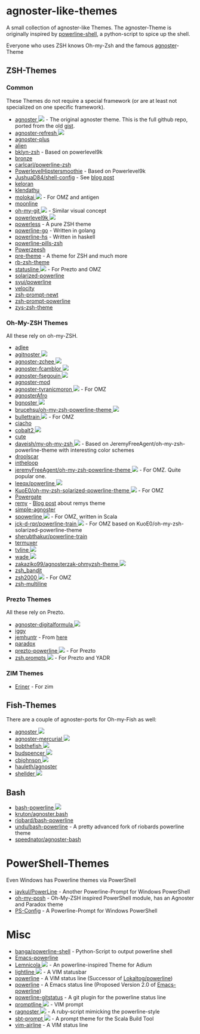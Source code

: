 # agnoster-like-themes
A small collection of agnoster-like Themes. The agnoster-Theme is originally inspired by [powerline-shell](https://github.com/milkbikis/powerline-shell), a python-script to spice up the shell.

Everyone who uses ZSH knows Oh-my-Zsh and the famous [agnoster](https://github.com/agnoster/agnoster-zsh-theme)-Theme

## ZSH-Themes

### Common

These Themes do not require a special framework (or are at least not specialized on one specific framework).

* [agnoster ![](http://githubbadges.com/star.svg?user=agnoster&repo=agnoster-zsh-theme&background=0879B9&color=fff&style=flat)](https://github.com/agnoster/agnoster-zsh-theme) - The original agnoster theme. This is the full github repo, ported from the old [gist](https://gist.github.com/3712874).
* [agnoster-refresh ![](http://githubbadges.com/star.svg?user=fusion94&repo=Agnoster-refresh&background=0879B9&color=fff&style=flat)](https://github.com/fusion94/Agnoster-refresh)
* [agnoster-plus](https://github.com/jiahut/agnoster-plus.zsh-theme)
* [alien](https://github.com/eendroroy/alien)
* [bklyn-zsh](https://github.com/gporrata/bklyn-zsh) - Based on powerlevel9k
* [bronze](https://github.com/reujab/bronze)
* [carlcarl/powerline-zsh](https://github.com/carlcarl/powerline-zsh)
* [PowerlevelHipstersmoothie](https://github.com/hipstersmoothie/PowerlevelHipstersmoothie) - Based on Powerlevel9k
* [JushuaD84/shell-config](https://github.com/JoshuaD84/shell-config) - See [blog post](http://www.joshuad.net/zshrc-config/)
* [keloran](https://github.com/Keloran/keloran.zsh-theme)
* [klendathu](https://github.com/kegonomics/klendathu)
* [molokai ![](http://githubbadges.com/star.svg?user=prikhi&repo=molokai-powerline-zsh&background=0879B9&color=fff&style=flat)](https://github.com/prikhi/molokai-powerline-zsh) - For OMZ and antigen
* [moonline](https://github.com/kagamilove0707/moonline.zsh)
* [oh-my-git ![](http://githubbadges.com/star.svg?user=arialdomartini&repo=oh-my-git&background=0879B9&color=fff&style=flat)](https://github.com/arialdomartini/oh-my-git) - Similar visual concept
* [powerlevel9k ![](http://githubbadges.com/star.svg?user=bhilburn&repo=powerlevel9k&background=0879B9&color=fff&style=flat)](https://github.com/bhilburn/powerlevel9k)
* [powerless](https://github.com/martinrotter/powerless) - A pure ZSH theme
* [powerline-go](https://github.com/justjanne/powerline-go) - Written in golang
* [powerline-hs](https://github.com/rdnetto/powerline-hs) - Written in haskell
* [powerline-pills-zsh](https://github.com/lucasqueiroz/powerline-pills-zsh)
* [Powerzeesh](https://github.com/sevaho/Powerzeesh)
* [pre-theme](https://github.com/leandromatos/pre-theme) - A theme for ZSH and much more
* [rb-zsh-theme](https://github.com/rberenguel/rb-zsh-theme)
* [statusline ![](http://githubbadges.com/star.svg?user=el1t&repo=statusline&background=0879B9&color=fff&style=flat)](https://github.com/el1t/statusline) - For Prezto and OMZ
* [solarized-powerline](https://github.com/houjunchen/solarized-powerline)
* [syui/powerline](https://github.com/syui/powerline.zsh)
* [velocity](https://github.com/rahulsalvi/velocity)
* [zsh-prompt-newt](https://github.com/softmoth/zsh-prompt-newt)
* [zsh-prompt-powerline](https://github.com/Valodim/zsh-prompt-powerline)
* [zys-zsh-theme](https://github.com/ZYSzys/zys-zsh-theme)

### Oh-My-ZSH Themes

All these rely on oh-my-ZSH.

* [adlee](https://github.com/adlee-was-taken/oh-my-zsh-osx/blob/master/oh-my-zsh/themes/adlee.zsh-theme)
* [agitnoster ![](http://githubbadges.com/star.svg?user=dbestevez&repo=agitnoster-theme&background=0879B9&color=fff&style=flat)](https://github.com/dbestevez/agitnoster-theme)
* [agnoster-zchee ![](http://githubbadges.com/star.svg?user=zchee&repo=agnoster&background=0879B9&color=fff&style=flat)](https://github.com/zchee/agnoster)
* [agnoster-fcamblor ![](http://githubbadges.com/star.svg?user=fcamblor&repo=oh-my-zsh-agnoster-fcamblor&background=0879B9&color=fff&style=flat)](https://github.com/fcamblor/oh-my-zsh-agnoster-fcamblor)
* [agnoster-fsegouin ![](http://githubbadges.com/star.svg?user=fsegouin&repo=oh-my-zsh-agnoster-mod-theme&background=0879B9&color=fff&style=flat)](https://github.com/fsegouin/oh-my-zsh-agnoster-mod-theme)
* [agnoster-mod](https://github.com/fsegouin/oh-my-zsh-agnoster-mod-theme)
* [agnoster-tyranicmoron ![](http://githubbadges.com/star.svg?user=MatthewCox&repo=dotfiles&background=0879B9&color=fff&style=flat)](https://github.com/MatthewCox/dotfiles/blob/master/ignored/omz-custom/agnoster-tyranicmoron.zsh-theme) - For OMZ
* [agnosterAfro](https://github.com/afrozalm/agnosterAfro)
* [bgnoster ![](http://githubbadges.com/star.svg?user=47bytes&repo=bgnoster.zsh-theme&background=0879B9&color=fff&style=flat)](https://github.com/47bytes/bgnoster.zsh-theme)
* [brucehsu/oh-my-zsh-powerline-theme ![](http://githubbadges.com/star.svg?user=brucehsu&repo=oh-my-zsh-powerline-theme&background=0879B9&color=fff&style=flat)](https://github.com/brucehsu/oh-my-zsh-powerline-theme)
* [bullettrain ![](http://githubbadges.com/star.svg?user=caiogondim&repo=bullet-train-oh-my-zsh-theme&background=0879B9&color=fff&style=flat)](https://github.com/caiogondim/bullet-train-oh-my-zsh-theme) - For OMZ
* [ciacho](https://github.com/Ciacho/ciacho-ohmyzsh-theme)
* [cobalt2 ![](http://githubbadges.com/star.svg?user=wesbos&repo=Cobalt2-iterm&background=0879B9&color=fff&style=flat)](https://github.com/wesbos/Cobalt2-iterm)
* [cute](https://github.com/dogrocker/oh-my-zsh-powerline-cute-theme)
* [daveish/my-oh-my-zsh ![](http://githubbadges.com/star.svg?user=daveish&repo=my-oh-my-zsh&background=0879B9&color=fff&style=flat)](https://github.com/daveish/my-oh-my-zsh) - Based on JeremyFreeAgent/oh-my-zsh-powerline-theme with interesting color schemes
* [droolscar](https://github.com/isuke/droolscar)
* [intheloop](https://github.com/zyphrus/intheloop-powerline)
* [jeremyFreeAgent/oh-my-zsh-powerline-theme ![](http://githubbadges.com/star.svg?user=jeremyFreeAgent&repo=oh-my-zsh-powerline-theme&background=0879B9&color=fff&style=flat)](https://github.com/jeremyFreeAgent/oh-my-zsh-powerline-theme) - For OMZ. Quite popular one.
* [leeqx/powerline ![](http://githubbadges.com/star.svg?user=leeqx&repo=env-install&background=0879B9&color=fff&style=flat)](https://github.com/leeqx/env-install/blob/master/powerline.zsh-theme)
* [KuoE0/oh-my-zsh-solarized-powerline-theme ![](http://githubbadges.com/star.svg?user=KuoE0&repo=oh-my-zsh-solarized-powerline-theme&background=0879B9&color=fff&style=flat)](https://github.com/KuoE0/oh-my-zsh-solarized-powerline-theme) - For OMZ
* [Powergate](https://github.com/zakariaGatter/Powergate)
* [remy](https://github.com/remy/dotfiles/blob/master/init/remy.zsh-theme) - [Blog post](https://remysharp.com/2013/07/25/my-terminal-setup) about remys theme
* [simple-agnoster](https://github.com/iwat/simple-agnoster.zsh-theme)
* [spowerline ![](http://githubbadges.com/star.svg?user=mbauhardt&repo=spowerline&background=0879B9&color=fff&style=flat)](https://mbauhardt.github.io/spowerline/) - For OMZ, written in Scala
* [jck-d-rpr/powerline-train ![](http://githubbadges.com/star.svg?user=jck-d-rpr&repo=powerline-train&background=0879B9&color=fff&style=flat)](https://github.com/jck-d-rpr/powerline-train) - For OMZ based on KuoE0/oh-my-zsh-solarized-powerline-theme
* [sherubthakur/powerline-train](https://github.com/sherubthakur/powerline-train)
* [termuxer](https://github.com/patrick330602/termuxer)
* [tvline ![](http://githubbadges.com/star.svg?user=thvitt&repo=tvline&background=0879B9&color=fff&style=flat)](https://github.com/thvitt/tvline)
* [wade ![](http://githubbadges.com/star.svg?user=wadehammes&repo=wade.zsh-theme&background=0879B9&color=fff&style=flat)](https://github.com/wadehammes/wade.zsh-theme)
* [zakaziko99/agnosterzak-ohmyzsh-theme ![](http://githubbadges.com/star.svg?user=zakaziko99&repo=agnosterzak-ohmyzsh-theme&background=0879B9&color=fff&style=flat)](https://github.com/zakaziko99/agnosterzak-ohmyzsh-theme)
* [zsh_bandit](https://github.com/Holger-Will/zsh_bandit)
* [zsh2000 ![](http://githubbadges.com/star.svg?user=maverick2000&repo=zsh2000&background=0879B9&color=fff&style=flat)](https://github.com/maverick2000/zsh2000) - For OMZ
* [zsh-multiline](https://github.com/jan-auer/zsh-multiline)

### Prezto Themes

All these rely on Prezto.

* [agnoster-digitalformula ![](http://githubbadges.com/star.svg?user=digitalformula&repo=zsh.prompts&background=0879B9&color=fff&style=flat)](https://github.com/digitalformula/zsh.prompts)
* [iggy](https://github.com/eugenk/zsh-prompt-iggy)
* [jemhuntr](https://gist.github.com/anonymous/f105a60d1e03f2c91328) - From [here](https://www.reddit.com/r/unixporn/comments/438cx6/archi3_reworking_my_zsh_prompt/)
* [paradox](https://github.com/sorin-ionescu/prezto/blob/master/modules/prompt/functions/prompt_paradox_setup)
* [prezto-powerline ![](http://githubbadges.com/star.svg?user=davidjrice&repo=prezto_powerline&background=0879B9&color=fff&style=flat)](https://github.com/davidjrice/prezto_powerline) - For Prezto
* [zsh.prompts ![](http://githubbadges.com/star.svg?user=digitalformula&repo=zsh.prompts&background=0879B9&color=fff&style=flat)](https://github.com/digitalformula/zsh.prompts) - For Prezto and YADR

### ZIM Themes

* [Eriner](https://github.com/Eriner/zim/blob/master/modules/prompt/themes/eriner.zsh-theme) - For zim

## Fish-Themes
There are a couple of agnoster-ports for Oh-my-Fish as well:
* [agnoster ![](http://githubbadges.com/star.svg?user=oh-my-fish&repo=theme-agnoster&background=0879B9&color=fff&style=flat)](https://github.com/oh-my-fish/theme-agnoster)
* [agnoster-mercurial ![](http://githubbadges.com/star.svg?user=oh-my-fish&repo=theme-agnoster-mercurial&background=0879B9&color=fff&style=flat)](https://github.com/oh-my-fish/theme-agnoster-mercurial)
* [bobthefish ![](http://githubbadges.com/star.svg?user=oh-my-fish&repo=theme-bobthefish&background=0879B9&color=fff&style=flat)](https://github.com/oh-my-fish/theme-bobthefish)
* [budspencer ![](http://githubbadges.com/star.svg?user=oh-my-fish&repo=theme-budspencer&background=0879B9&color=fff&style=flat)](https://github.com/oh-my-fish/theme-budspencer)
* [cbjohnson ![](http://githubbadges.com/star.svg?user=oh-my-fish&repo=theme-cbjohnson&background=0879B9&color=fff&style=flat)](https://github.com/oh-my-fish/theme-cbjohnson)
* [hauleth/agnoster](https://github.com/hauleth/agnoster)
* [shellder ![](http://githubbadges.com/star.svg?user=simnalamburt&repo=shellder&background=0879B9&color=fff&style=flat)](https://github.com/simnalamburt/shellder)

## Bash

* [bash-powerline ![](http://githubbadges.com/star.svg?user=riobard&repo=bash-powerline&background=0879B9&color=fff&style=flat)](https://github.com/riobard/bash-powerline)
* [kruton/agnoster.bash](https://gist.github.com/kruton/8345450)
* [riobard/bash-powerline](https://github.com/riobard/bash-powerline)
* [undu/bash-powerline](https://github.com/undu/bash-powerline) - A pretty advanced fork of riobards powerline theme
* [speednator/agnoster-bash](https://github.com/speedenator/agnoster-bash)

# PowerShell-Themes
Even Windows has Powerline themes via PowerShell
* [jaykul/PowerLine](https://github.com/jaykul/PowerLine) - Another Powerline-Prompt for Windows PowerShell
* [oh-my-posh](https://github.com/JanJoris/oh-my-posh) - Oh-My-ZSH inspired PowerShell module, has an Agnoster and Paradox theme
* [PS-Config](https://github.com/chrisbenti/PS-Config) - A Powerline-Prompt for Windows PowerShell

# Misc
* [banga/powerline-shell](https://github.com/banga/powerline-shell) - Python-Script to output powerline shell
* [Emacs-powerline](https://www.emacswiki.org/emacs/PowerLine)
* [Lemnicola ![](http://githubbadges.com/star.svg?user=marczuo&repo=Lemnicola&background=0879B9&color=fff&style=flat)](https://github.com/marczuo/Lemnicola) - An powerline-inspired Theme for Adium
* [lightline ![](http://githubbadges.com/star.svg?user=itchyny&repo=lightline.vim&background=0879B9&color=fff&style=flat)](https://github.com/itchyny/lightline.vim) - A VIM statusbar
* [powerline](https://github.com/powerline/powerline/) - A VIM status line (Successor of [Lokaltog/powerline](https://github.com/Lokaltog/vim-powerline))
* [powerline](https://github.com/milkypostman/powerline) - A Emacs status line (Proposed Version 2.0 of [Emacs-powerline](https://www.emacswiki.org/emacs/PowerLine))
* [powerline-gitstatus](https://github.com/jaspernbrouwer/powerline-gitstatus) - A git plugin for the powerline status line
* [promptline ![](http://githubbadges.com/star.svg?user=edkolev&repo=promptline&background=0879B9&color=fff&style=flat)](https://github.com/edkolev/promptline.vim) - VIM prompt
* [ragnoster ![](http://githubbadges.com/star.svg?user=baweaver&repo=ragnoster&background=0879B9&color=fff&style=flat)](https://github.com/baweaver/ragnoster) - A ruby-script mimicking the powerline-style
* [sbt-prompt ![](http://githubbadges.com/star.svg?user=agemooji&repo=sbt-prompt&background=0879B9&color=fff&style=flat)](https://github.com/agemooij/sbt-prompt) - A prompt theme for the Scala Build Tool
* [vim-airline](https://github.com/vim-airline/vim-airline) - A VIM status line
